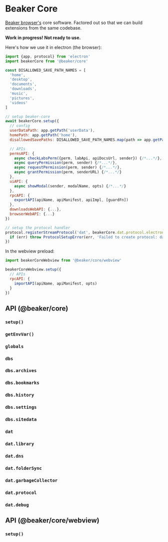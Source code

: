 # Beaker Core

[Beaker browser's](https://github.com/beakerbrowser/beaker) core software. Factored out so that we can build extensions from the same codebase.

**Work in progress! Not ready to use.**

Here's how we use it in electron (the browser):

```js
import {app, protocol} from 'electron'
import beakerCore from '@beaker/core'

const DISALLOWED_SAVE_PATH_NAMES = [
  'home',
  'desktop',
  'documents',
  'downloads',
  'music',
  'pictures',
  'videos'
]

// setup beaker-core
await beakerCore.setup({
  // config
  userDataPath: app.getPath('userData'),
  homePath: app.getPath('home'),
  disallowedSavePaths: DISALLOWED_SAVE_PATH_NAMES.map(path => app.getPath(path)),

  // APIs
  permsAPI: {
    async checkLabsPerm({perm, labApi, apiDocsUrl, sender}) {/*...*/},
    async queryPermission(perm, sender) {/*...*/},
    async requestPermission(perm, sender) {/*...*/},
    async grantPermission(perm, senderURL) {/*...*/}
  },
  uiAPI: {
    async showModal(sender, modalName, opts) {/*...*/}
  },
  rpcAPI: {
    exportAPI(apiName, apiManifest, apiImpl, [guardFn])
  },
  downloadsWebAPI: {...},
  browserWebAPI: {...}
})

// setup the protocol handler
protocol.registerStreamProtocol('dat', beakerCore.dat.protocol.electronHandler, err => {
  if (err) throw ProtocolSetupError(err, 'Failed to create protocol: dat')
})
```

In the webview preload:

```js
import beakerCoreWebview from '@beaker/core/webview'

beakerCoreWebview.setup({
  // APIs
  rpcAPI: {
    importAPI(apiName, apiManifest, opts)
  }
})
```

## API (@beaker/core)

### `setup()`

### `getEnvVar()`

### `globals`

### `dbs`

### `dbs.archives`

### `dbs.bookmarks`

### `dbs.history`

### `dbs.settings`

### `dbs.sitedata`

### `dat`

### `dat.library`

### `dat.dns`

### `dat.folderSync`

### `dat.garbageCollector`

### `dat.protocol`

### `dat.debug`

## API (@beaker/core/webview)

### `setup()`